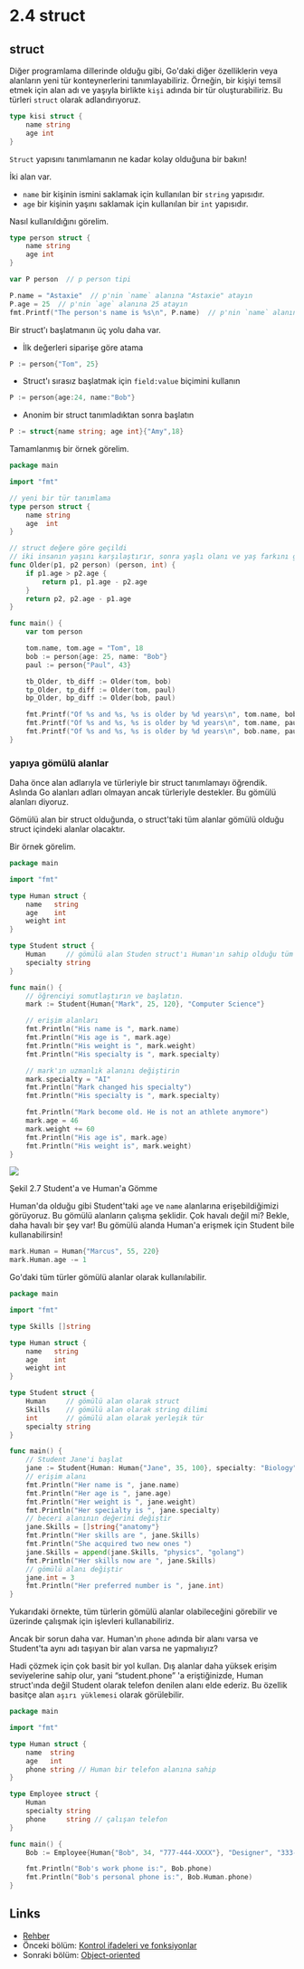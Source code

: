 # 2.4 struct

## struct

Diğer programlama dillerinde olduğu gibi, Go'daki diğer özelliklerin veya alanların yeni tür konteynerlerini tanımlayabiliriz. Örneğin, bir kişiyi temsil etmek için alan adı ve yaşıyla birlikte `kişi` adında bir tür oluşturabiliriz. Bu türleri `struct` olarak adlandırıyoruz.
```Go
type kisi struct {
	name string
	age int
}
```
`Struct` yapısını tanımlamanın ne kadar kolay olduğuna bir bakın!

İki alan var.

- `name` bir kişinin ismini saklamak için kullanılan bir `string` yapısıdır.
- `age` bir kişinin yaşını saklamak için kullanılan bir `int` yapısıdır.

Nasıl kullanıldığını görelim.
```Go
type person struct {
	name string
	age int
}

var P person  // p person tipi

P.name = "Astaxie"  // p'nin `name` alanına "Astaxie" atayın
P.age = 25  // p'nin `age` alanına 25 atayın
fmt.Printf("The person's name is %s\n", P.name)  // p'nin `name` alanını ekrana yazdırın
```
Bir struct'ı başlatmanın üç yolu daha var.

- İlk değerleri siparişe göre atama
```Go
P := person{"Tom", 25}
```
- Struct'ı sırasız başlatmak için `field:value` biçimini kullanın
```Go
P := person{age:24, name:"Bob"}
```
- Anonim bir struct tanımladıktan sonra başlatın
```Go
P := struct{name string; age int}{"Amy",18}
```		
Tamamlanmış bir örnek görelim.

```Go
package main

import "fmt"

// yeni bir tür tanımlama
type person struct {
	name string
	age  int
}

// struct değere göre geçildi
// iki insanın yaşını karşılaştırır, sonra yaşlı olanı ve yaş farkını getirir.
func Older(p1, p2 person) (person, int) {
	if p1.age > p2.age {
		return p1, p1.age - p2.age
	}
	return p2, p2.age - p1.age
}

func main() {
	var tom person

	tom.name, tom.age = "Tom", 18
	bob := person{age: 25, name: "Bob"}
	paul := person{"Paul", 43}

	tb_Older, tb_diff := Older(tom, bob)
	tp_Older, tp_diff := Older(tom, paul)
	bp_Older, bp_diff := Older(bob, paul)

	fmt.Printf("Of %s and %s, %s is older by %d years\n", tom.name, bob.name, tb_Older.name, tb_diff)
	fmt.Printf("Of %s and %s, %s is older by %d years\n", tom.name, paul.name, tp_Older.name, tp_diff)
	fmt.Printf("Of %s and %s, %s is older by %d years\n", bob.name, paul.name, bp_Older.name, bp_diff)
}
```
### yapıya gömülü alanlar

Daha önce alan adlarıyla ve türleriyle bir struct tanımlamayı öğrendik. Aslında Go alanları adları olmayan ancak türleriyle destekler. Bu gömülü alanları diyoruz.

Gömülü alan bir struct olduğunda, o struct'taki tüm alanlar gömülü olduğu struct içindeki alanlar olacaktır.

Bir örnek görelim.
```Go
package main

import "fmt"

type Human struct {
	name   string
	age    int
	weight int
}

type Student struct {
	Human     // gömülü alan Studen struct'ı Human'ın sahip olduğu tüm alanları içerir.
	specialty string
}

func main() {
	// öğrenciyi somutlaştırın ve başlatın.
	mark := Student{Human{"Mark", 25, 120}, "Computer Science"}

	// erişim alanları
	fmt.Println("His name is ", mark.name)
	fmt.Println("His age is ", mark.age)
	fmt.Println("His weight is ", mark.weight)
	fmt.Println("His specialty is ", mark.specialty)

	// mark'ın uzmanlık alanını değiştirin
	mark.specialty = "AI"
	fmt.Println("Mark changed his specialty")
	fmt.Println("His specialty is ", mark.specialty)

	fmt.Println("Mark become old. He is not an athlete anymore")
	mark.age = 46
	mark.weight += 60
	fmt.Println("His age is", mark.age)
	fmt.Println("His weight is", mark.weight)
}

```
![](images/2.4.student_struct.png?raw=true)

Şekil 2.7 Student'a ve Human'a Gömme

Human'da olduğu gibi Student'taki `age` ve `name` alanlarına erişebildiğimizi görüyoruz. Bu gömülü alanların çalışma şeklidir. Çok havalı değil mi? Bekle, daha havalı bir şey var! Bu gömülü alanda Human'a erişmek için Student bile kullanabilirsin!
```Go
mark.Human = Human{"Marcus", 55, 220}
mark.Human.age -= 1
```
Go'daki tüm türler gömülü alanlar olarak kullanılabilir.
```Go
package main

import "fmt"

type Skills []string

type Human struct {
	name   string
	age    int
	weight int
}

type Student struct {
	Human     // gömülü alan olarak struct
	Skills    // gömülü alan olarak string dilimi
	int       // gömülü alan olarak yerleşik tür
	specialty string
}

func main() {
	// Student Jane'i başlat
	jane := Student{Human: Human{"Jane", 35, 100}, specialty: "Biology"}
	// erişim alanı
	fmt.Println("Her name is ", jane.name)
	fmt.Println("Her age is ", jane.age)
	fmt.Println("Her weight is ", jane.weight)
	fmt.Println("Her specialty is ", jane.specialty)
	// beceri alanının değerini değiştir
	jane.Skills = []string{"anatomy"}
	fmt.Println("Her skills are ", jane.Skills)
	fmt.Println("She acquired two new ones ")
	jane.Skills = append(jane.Skills, "physics", "golang")
	fmt.Println("Her skills now are ", jane.Skills)
	// gömülü alanı değiştir
	jane.int = 3
	fmt.Println("Her preferred number is ", jane.int)
}

```
Yukarıdaki örnekte, tüm türlerin gömülü alanlar olabileceğini görebilir ve üzerinde çalışmak için işlevleri kullanabiliriz.

Ancak bir sorun daha var. Human'ın `phone` adında bir alanı varsa ve Student'ta aynı adı taşıyan bir alan varsa ne yapmalıyız?

Hadi çözmek için çok basit bir yol kullan. Dış alanlar daha yüksek erişim seviyelerine sahip olur, yani “student.phone” 'a eriştiğinizde, Human struct'ında değil Student olarak telefon denilen alanı elde ederiz. Bu özellik basitçe alan `aşırı yüklemesi` olarak görülebilir.
```Go
package main

import "fmt"

type Human struct {
	name  string
	age   int
	phone string // Human bir telefon alanına sahip
}

type Employee struct {
	Human
	specialty string
	phone     string // çalışan telefon
}

func main() {
	Bob := Employee{Human{"Bob", 34, "777-444-XXXX"}, "Designer", "333-222"}

	fmt.Println("Bob's work phone is:", Bob.phone)
	fmt.Println("Bob's personal phone is:", Bob.Human.phone)
}

```
## Links

- [Rehber](preface.md)
- Önceki bölüm: [Kontrol ifadeleri ve fonksiyonlar](02.3.md)
- Sonraki bölüm: [Object-oriented](02.5.md)
